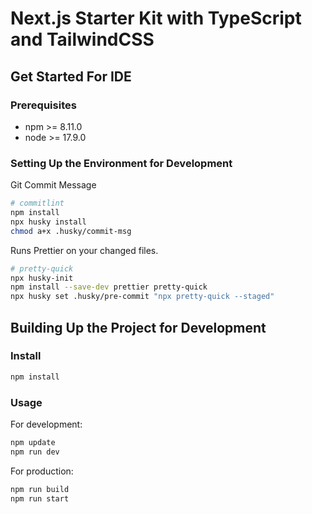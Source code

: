# Next.js Starter Kit with TypeScript and TailwindCSS

## Get Started For IDE

### Prerequisites

- npm >= 8.11.0
- node >= 17.9.0

### Setting Up the Environment for Development

Git Commit Message

```sh
# commitlint
npm install
npx husky install
chmod a+x .husky/commit-msg
```

Runs Prettier on your changed files.

```sh
# pretty-quick
npx husky-init
npm install --save-dev prettier pretty-quick
npx husky set .husky/pre-commit "npx pretty-quick --staged"
```

## Building Up the Project for Development

### Install

```sh
npm install
```

### Usage

For development:

```sh
npm update
npm run dev
```

For production:

```sh
npm run build
npm run start
```
